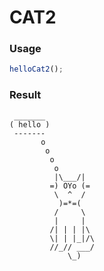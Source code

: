 
CAT2
===

### Usage

```js
helloCat2();
```

### Result

```
 _______
( hello )
 -------
       o
        o
         o
          o
          |\___/|
         =) OYo (=
          \  ^  /
           )=*=(
          /     \
          |     |
         /| | | |\
         \| | |_|/\
         //_// ___/
             \_)
```
    
